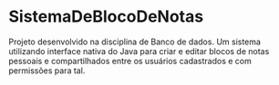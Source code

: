 # SistemaDeBlocoDeNotas
 Projeto desenvolvido na disciplina de Banco de dados. Um sistema utilizando interface nativa do Java para criar e editar blocos de notas pessoais e compartilhados entre os usuários cadastrados e com permissões para tal.
